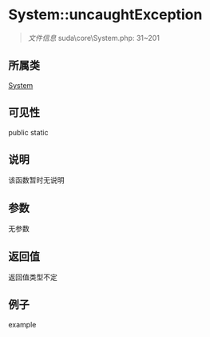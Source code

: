 # System::uncaughtException

> *文件信息* suda\core\System.php: 31~201
## 所属类 

[System](../System.md)

## 可见性

  public  static
## 说明

该函数暂时无说明

## 参数

无参数

## 返回值
返回值类型不定

## 例子

example